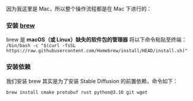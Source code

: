 因为我这里是 Mac，所以整个操作流程都是在 Mac 下进行的：

### 安装 [brew](https://brew.sh/)

brew 是 **macOS（或 Linux）缺失的软件包的管理器**
将以下命令粘贴至终端：
`/bin/bash -c "$(curl -fsSL https://raw.githubusercontent.com/Homebrew/install/HEAD/install.sh)"`

### 安装依赖

我们安装 brew 其实是为了安装 Stable Diffusion 的前置依赖，命令如下：

`brew install cmake protobuf rust python@3.10 git wget`


